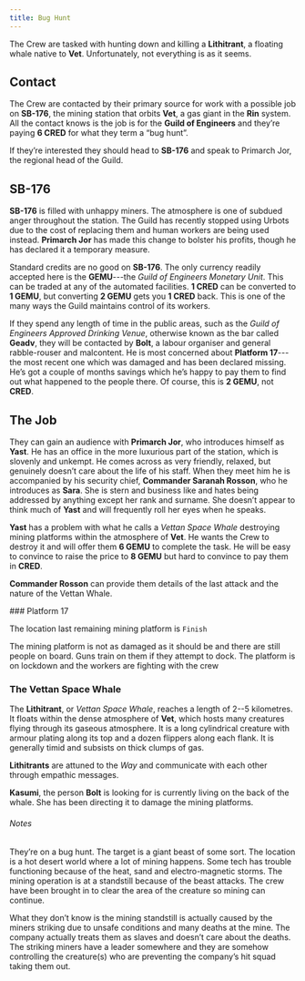 ```yaml
---
title: Bug Hunt
---
```


The Crew are tasked with hunting down and killing a **Lithitrant**, a floating whale native to **Vet**. Unfortunately, not everything is as it seems.

## Contact

The Crew are contacted by their primary source for work with a possible job on **SB-176**, the mining station that orbits **Vet**, a gas giant in the **Rin** system. All the contact knows is the job is for the **Guild of Engineers** and they’re paying **6 CRED** for what they term a “bug hunt”.

If they’re interested they should head to **SB-176** and speak to Primarch Jor, the regional head of the Guild.

## SB-176

**SB-176** is filled with unhappy miners. The atmosphere is one of subdued anger throughout the station. The Guild has recently stopped using Urbots due to the cost of replacing them and human workers are being used instead. **Primarch Jor** has made this change to bolster his profits, though he has declared it a temporary measure.

Standard credits are no good on **SB-176**. The only currency readily accepted here is the **GEMU**---the *Guild of Engineers Monetary Unit*. This can be traded at any of the automated facilities. **1 CRED** can be converted to **1 GEMU**, but converting **2 GEMU** gets you **1 CRED** back. This is one of the many ways the Guild maintains control of its workers.

If they spend any length of time in the public areas, such as the *Guild of Engineers Approved Drinking Venue*, otherwise known as the bar called **Geadv**, they will be contacted by **Bolt**, a labour organiser and general rabble-rouser and malcontent. He is most concerned about **Platform 17**---the most recent one which was damaged and has been declared missing. He’s got a couple of months savings which he’s happy to pay them to find out what happened to the people there. Of course, this is **2 GEMU**, not **CRED**.

<div class="page-break-before"></div>

## The Job

They can gain an audience with **Primarch Jor**, who introduces himself as **Yast**. He has an office in the more luxurious part of the station, which is slovenly and unkempt. He comes across as very friendly, relaxed, but genuinely doesn’t care about the life of his staff. When they meet him he is accompanied by his security chief, **Commander Saranah Rosson**, who he introduces as **Sara**. She is stern and business like and hates being addressed by anything except her rank and surname. She doesn’t appear to think much of **Yast** and will frequently roll her eyes when he speaks.

**Yast** has a problem with what he calls a *Vettan Space Whale* destroying mining platforms within the atmosphere of **Vet**. He wants the Crew to destroy it and will offer them **6 GEMU** to complete the task. He will be easy to convince to raise the price to **8 GEMU** but hard to convince to pay them in **CRED**.

**Commander Rosson** can provide them details of the last attack and the nature of the Vettan Whale.

### Platform 17

The location last remaining mining platform is `Finish`

The mining platform is not as damaged as it should be and there are still people on board. Guns train on them if they attempt to dock. The platform is on lockdown and the workers are fighting with the crew

### The Vettan Space Whale

The **Lithitrant**, or *Vettan Space Whale*, reaches a length of 2--5 kilometres. It floats within the dense atmosphere of **Vet**, which hosts many creatures flying through its gaseous atmosphere. It is a long cylindrical creature with armour plating along its top and a dozen flippers along each flank. It is generally timid and subsists on thick clumps of gas.

**Lithitrants** are attuned to the *Way* and communicate with each other through empathic messages.

**Kasumi**, the person **Bolt** is looking for is currently living on the back of the whale. She has been directing it to damage the mining platforms.

###### Notes

They’re on a bug hunt. The target is a giant beast of some sort. The location is a hot desert world where a lot of mining happens. Some tech has trouble functioning because of the heat, sand and electro-magnetic storms. The mining operation is at a standstill because of the beast attacks. The crew have been brought in to clear the area of the creature so mining can continue.

What they don’t know is the mining standstill is actually caused by the miners striking due to unsafe conditions and many deaths at the mine. The company actually treats them as slaves and doesn’t care about the deaths. The striking miners have a leader somewhere and they are somehow controlling the creature(s) who are preventing the company’s hit squad taking them out.


